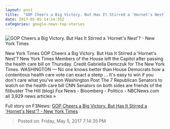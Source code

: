 ```yaml
---
layout: post
title:  "GOP Cheers a Big Victory. But Has It Stirred a 'Hornet's Nest'? - New York Times"
date: 2017-05-05 14:14:35Z
categories: google-news-top-stories
---
```


![GOP Cheers a Big Victory. But Has It Stirred a 'Hornet's Nest'? - New York Times](https://static01.nyt.com/images/2017/05/06/us/06hulse_web1/06hulse_web1-facebookJumbo.jpg)

New York Times GOP Cheers a Big Victory. But Has It Stirred a 'Hornet's Nest'? New York Times Members of the House left the Capitol after passing the health care bill on Thursday. Credit Gabriella Demczuk for The New York Times. WASHINGTON — No one knows better than House Democrats how a contentious health care vote can exact a steep ... It's easy to win if you don't care what you've won Washington Post The 7 Republican Senators to watch on the health care bill CNN Senators on both sides are friends of the filibuster The Hill (blog) Fox News - Bloomberg - Politico - NBCNews.com all 3,929 news articles »


Full story on F3News: [GOP Cheers a Big Victory. But Has It Stirred a 'Hornet's Nest'? - New York Times](http://www.f3nws.com/n/eVZ2mG)

> Posted on: Friday, May 5, 2017 7:14:35 PM

